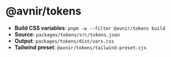 # @avnir/tokens

- **Build CSS variables**: `pnpm -w --filter @avnir/tokens build`
- **Source**: `packages/tokens/src/tokens.json`
- **Output**: `packages/tokens/dist/vars.css`
- **Tailwind preset**: `@avnir/tokens/tailwind-preset.cjs`
